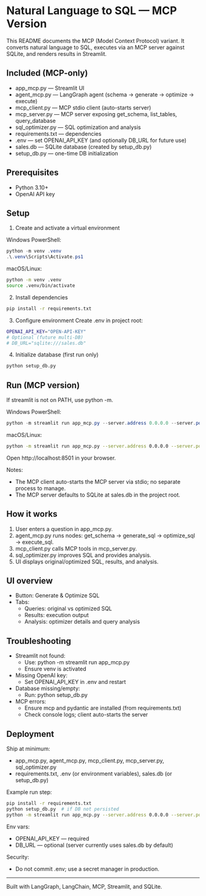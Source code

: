 # Natural Language to SQL — MCP Version

This README documents the MCP (Model Context Protocol) variant. It converts natural language to SQL, executes via an MCP server against SQLite, and renders results in Streamlit.

## Included (MCP-only)
- app_mcp.py — Streamlit UI
- agent_mcp.py — LangGraph agent (schema → generate → optimize → execute)
- mcp_client.py — MCP stdio client (auto-starts server)
- mcp_server.py — MCP server exposing get_schema, list_tables, query_database
- sql_optimizer.py — SQL optimization and analysis
- requirements.txt — dependencies
- .env — set OPENAI_API_KEY (and optionally DB_URL for future use)
- sales.db — SQLite database (created by setup_db.py)
- setup_db.py — one-time DB initialization

## Prerequisites
- Python 3.10+
- OpenAI API key

## Setup
1) Create and activate a virtual environment

Windows PowerShell:
```powershell
python -m venv .venv
.\.venv\Scripts\Activate.ps1
```
macOS/Linux:
```bash
python -m venv .venv
source .venv/bin/activate
```

2) Install dependencies
```bash
pip install -r requirements.txt
```

3) Configure environment
Create .env in project root:
```bash
OPENAI_API_KEY="OPEN-API-KEY"
# Optional (future multi-DB)
# DB_URL="sqlite:///sales.db"
```

4) Initialize database (first run only)
```bash
python setup_db.py
```

## Run (MCP version)
If streamlit is not on PATH, use python -m.

Windows PowerShell:
```powershell
python -m streamlit run app_mcp.py --server.address 0.0.0.0 --server.port 8501
```
macOS/Linux:
```bash
python -m streamlit run app_mcp.py --server.address 0.0.0.0 --server.port 8501
```
Open http://localhost:8501 in your browser.

Notes:
- The MCP client auto-starts the MCP server via stdio; no separate process to manage.
- The MCP server defaults to SQLite at sales.db in the project root.

## How it works
1) User enters a question in app_mcp.py.
2) agent_mcp.py runs nodes: get_schema → generate_sql → optimize_sql → execute_sql.
3) mcp_client.py calls MCP tools in mcp_server.py.
4) sql_optimizer.py improves SQL and provides analysis.
5) UI displays original/optimized SQL, results, and analysis.

## UI overview
- Button: Generate & Optimize SQL
- Tabs:
  - Queries: original vs optimized SQL
  - Results: execution output
  - Analysis: optimizer details and query analysis

## Troubleshooting
- Streamlit not found:
  - Use: python -m streamlit run app_mcp.py
  - Ensure venv is activated
- Missing OpenAI key:
  - Set OPENAI_API_KEY in .env and restart
- Database missing/empty:
  - Run: python setup_db.py
- MCP errors:
  - Ensure mcp and pydantic are installed (from requirements.txt)
  - Check console logs; client auto-starts the server

## Deployment
Ship at minimum:
- app_mcp.py, agent_mcp.py, mcp_client.py, mcp_server.py, sql_optimizer.py
- requirements.txt, .env (or environment variables), sales.db (or setup_db.py)

Example run step:
```bash
pip install -r requirements.txt
python setup_db.py  # if DB not persisted
python -m streamlit run app_mcp.py --server.address 0.0.0.0 --server.port 8501
```

Env vars:
- OPENAI_API_KEY — required
- DB_URL — optional (server currently uses sales.db by default)

Security:
- Do not commit .env; use a secret manager in production.

---
Built with LangGraph, LangChain, MCP, Streamlit, and SQLite.
